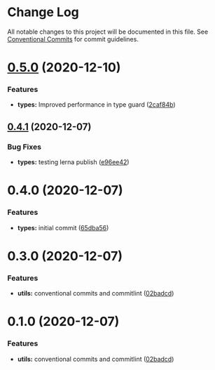 # Change Log

All notable changes to this project will be documented in this file.
See [Conventional Commits](https://conventionalcommits.org) for commit guidelines.

# [0.5.0](https://github.com/joedooley/js-ts-monorepos/compare/v0.4.1...v0.5.0) (2020-12-10)


### Features

* **types:** Improved performance in type guard ([2caf84b](https://github.com/joedooley/js-ts-monorepos/commit/2caf84b91036d23853104fc78aa0a6bcd34001cf))





## [0.4.1](https://github.com/joedooley/js-ts-monorepos/compare/v0.4.0...v0.4.1) (2020-12-07)


### Bug Fixes

* **types:** testing lerna publish ([e96ee42](https://github.com/joedooley/js-ts-monorepos/commit/e96ee42a9579711bb54befe4fbc2d956a2920f10))





# 0.4.0 (2020-12-07)


### Features

* **types:** initial commit ([65dba56](https://github.com/joedooley/js-ts-monorepos/commit/65dba5610b20e877607b605120f849daf9c2b3c8))





# 0.3.0 (2020-12-07)


### Features

* **utils:** conventional commits and commitlint ([02badcd](https://github.com/mike-north/js-ts-monorepos/commit/02badcd0a44e62a414ddc1ffc0229e9cbf59cb22))





# 0.1.0 (2020-12-07)


### Features

* **utils:** conventional commits and commitlint ([02badcd](https://github.com/mike-north/js-ts-monorepos/commit/02badcd0a44e62a414ddc1ffc0229e9cbf59cb22))

